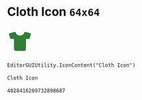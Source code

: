 # Cloth Icon `64x64`
<img src="/img/Cloth%20Icon.png" width=64 height=64>

``` CSharp
EditorGUIUtility.IconContent("Cloth Icon")
```
```
Cloth Icon
```
```
4028416209732898687
```

